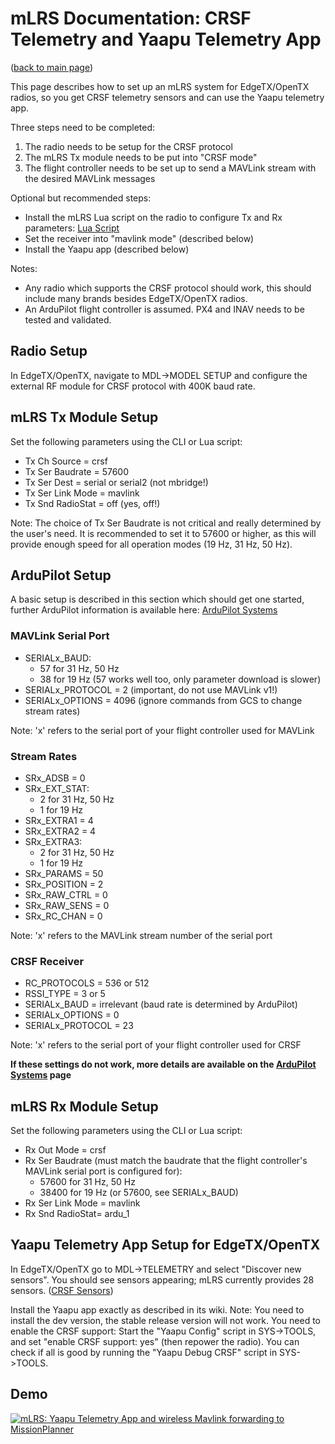 # mLRS Documentation: CRSF Telemetry and Yaapu Telemetry App #

([back to main page](../README.md))

This page describes how to set up an mLRS system for EdgeTX/OpenTX radios, so you get CRSF telemetry sensors and can use the Yaapu telemetry app.

Three steps need to be completed:
1. The radio needs to be setup for the CRSF protocol
2. The mLRS Tx module needs to be put into "CRSF mode"
3. The flight controller needs to be set up to send a MAVLink stream with the desired MAVLink messages

Optional but recommended steps:
- Install the mLRS Lua script on the radio to configure Tx and Rx parameters: [Lua Script](LUA.md)
- Set the receiver into "mavlink mode" (described below)
- Install the Yaapu app (described below)

Notes:
- Any radio which supports the CRSF protocol should work, this should include many brands besides EdgeTX/OpenTX radios.
- An ArduPilot flight controller is assumed. PX4 and INAV needs to be tested and validated.

## Radio Setup

In EdgeTX/OpenTX, navigate to MDL->MODEL SETUP and configure the external RF module for CRSF protocol with 400K baud rate. 

## mLRS Tx Module Setup

Set the following parameters using the CLI or Lua script:

- Tx Ch Source = crsf
- Tx Ser Baudrate = 57600
- Tx Ser Dest = serial or serial2 (not mbridge!)
- Tx Ser Link Mode = mavlink
- Tx Snd RadioStat = off (yes, off!)

Note: The choice of Tx Ser Baudrate is not critical and really determined by the user's need. It is recommended to set it to 57600 or higher, as this will provide enough speed for all operation modes (19 Hz, 31 Hz, 50 Hz).

## ArduPilot Setup

A basic setup is described in this section which should get one started, further ArduPilot information is available here: [ArduPilot Systems](ARDUPILOT.md)

### MAVLink Serial Port

- SERIALx_BAUD:
    - 57 for 31 Hz, 50 Hz
    - 38 for 19 Hz (57 works well too, only parameter download is slower)
- SERIALx_PROTOCOL = 2 (important, do not use MAVLink v1!)
- SERIALx_OPTIONS = 4096 (ignore commands from GCS to change stream rates)

Note: 'x' refers to the serial port of your flight controller used for MAVLink

### Stream Rates

- SRx_ADSB = 0
- SRx_EXT_STAT:
    - 2 for 31 Hz, 50 Hz
    - 1 for 19 Hz
- SRx_EXTRA1 = 4
- SRx_EXTRA2 = 4
- SRx_EXTRA3:
    - 2 for 31 Hz, 50 Hz
    - 1 for 19 Hz
- SRx_PARAMS = 50
- SRx_POSITION = 2
- SRx_RAW_CTRL = 0
- SRx_RAW_SENS = 0 
- SRx_RC_CHAN = 0

Note: 'x' refers to the MAVLink stream number of the serial port 

### CRSF Receiver

- RC_PROTOCOLS = 536 or 512
- RSSI_TYPE = 3 or 5
- SERIALx_BAUD = irrelevant (baud rate is determined by ArduPilot)
- SERIALx_OPTIONS = 0
- SERIALx_PROTOCOL = 23

Note: 'x' refers to the serial port of your flight controller used for CRSF

**If these settings do not work, more details are available on the [ArduPilot Systems](ARDUPILOT.md) page**

## mLRS Rx Module Setup

Set the following parameters using the CLI or Lua script:

- Rx Out Mode = crsf
- Rx Ser Baudrate (must match the baudrate that the flight controller's MAVLink serial port is configured for):
    - 57600 for 31 Hz, 50 Hz
    - 38400 for 19 Hz (or 57600, see SERIALx_BAUD)
- Rx Ser Link Mode = mavlink
- Rx Snd RadioStat= ardu_1

## Yaapu Telemetry App Setup for EdgeTX/OpenTX

In EdgeTX/OpenTX go to MDL->TELEMETRY and select "Discover new sensors". You should see sensors appearing; mLRS currently provides 28 sensors. ([CRSF Sensors](CRSF_SENSORS.md))

Install the Yaapu app exactly as described in its wiki. Note: You need to install the dev version, the stable release version will not work. You need to enable the CRSF support: Start the "Yaapu Config" script in SYS->TOOLS, and set "enable CRSF support: yes" (then repower the radio). You can check if all is good by running the "Yaapu Debug CRSF" script in SYS->TOOLS.

## Demo

[![mLRS: Yaapu Telemetry App and wireless Mavlink forwarding to MissionPlanner](https://img.youtube.com/vi/m1uDWcwcknM/0.jpg)](https://www.youtube.com/watch?v=m1uDWcwcknM "mLRS: Yaapu Telemetry App and wireless Mavlink forwarding to MissionPlanner")
